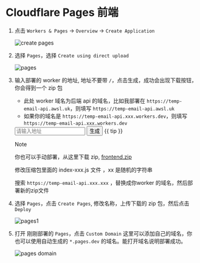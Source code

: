# Cloudflare Pages 前端

<script setup>
import { ref } from 'vue'
import JSZip from 'jszip';

const domain = ref("")
const downloadUrl = ref("")
const tip = ref("下载")

const generate = async () => {
    try {
        const response = await fetch("/ui_install/frontend.zip");
        const arrayBuffer = await response.arrayBuffer();
        var zip = new JSZip();
        await zip.loadAsync(arrayBuffer);
        let target_content = ""
        let target_path = ""
        const directory = zip.folder("assets");
        if (directory) {
            for (const [relativePath, zipEntry] of Object.entries(directory.files)) {
                console.log(relativePath);
                if (relativePath.startsWith("assets/index-") && relativePath.endsWith(".js")){
                    let content = await zipEntry.async("string");
                    content = content.replace("https://temp-email-api.xxx.xxx", domain.value);
                    target_path = relativePath;
                    zip.file(relativePath, content);
                    break;
                }
            }
        }
        if (!target_path) {
            tip.value = "生成失败";
            downloadUrl.value = '';
        }
        const blob = await zip.generateAsync({ type: "blob" });
        const url = window.URL.createObjectURL(blob);
        downloadUrl.value = url;
    } catch (error) {
        console.error("Error: ", error);
    }
}
</script>

1. 点击 `Workers & Pages` -> `Overview` -> `Create Application`

    ![create pages](/ui_install/worker_home.png)

2. 选择 `Pages`，选择 `Create using direct upload`

    ![pages](/ui_install/pages.png)

3. 输入部署的 worker 的地址, 地址不要带 `/`，点击生成，成功会出现下载按钮，你会得到一个 zip 包
    - 此处 worker 域名为后端 api 的域名，比如我部署在 `https://temp-email-api.awsl.uk`，则填写 `https://temp-email-api.awsl.uk`
    - 如果你的域名是 `https://temp-email-api.xxx.workers.dev`，则填写 `https://temp-email-api.xxx.workers.dev`

    <div :class="$style.container">
        <input :class="$style.input" type="text" v-model="domain" placeholder="请输入地址"></input>
        <button :class="$style.button" @click="generate">生成</button>
        <a v-if="downloadUrl" :href="downloadUrl" download="frontend.zip">{{ tip }}</a>
    </div>

    > [!NOTE]
    > 你也可以手动部署，从这里下载 zip, [frontend.zip](https://github.com/dreamhunter2333/cloudflare_temp_email/releases/latest/download/frontend.zip)
    >
    > 修改压缩包里面的 index-xxx.js 文件 ，xx 是随机的字符串
    >
    > 搜索 `https://temp-email-api.xxx.xxx` ，替换成你worker 的域名，然后部署新的zip文件

4. 选择 `Pages`，点击 `Create Pages`, 修改名称，上传下载的 zip 包，然后点击 `Deploy`

    ![pages1](/ui_install/pages-1.png)

5. 打开 刚刚部署的 `Pages`，点击 `Custom Domain`  这里可以添加自己的域名，你也可以使用自动生成的 `*.pages.dev` 的域名。能打开域名说明部署成功。

    ![pages domain](/ui_install/pages-domain.png)

<style module>
.container {
    display: flex;
    justify-content: center;
    align-items: center;
    height: 100%;
}
.input {
    border: 2px solid deepskyblue;
    margin-right: 10px;
    width: 75%;
    border-radius: 5px;
}

.button {
    background-color: deepskyblue;
    padding: 5px 10px;
    border-radius: 5px;
    margin-right: 10px;
}

.button:hover {
    background-color: green;
}
</style>

